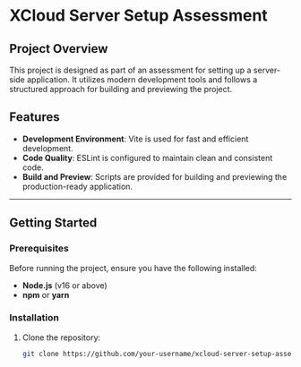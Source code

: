 # XCloud Server Setup Assessment

## Project Overview

This project is designed as part of an assessment for setting up a server-side application. It utilizes modern development tools and follows a structured approach for building and previewing the project.

## Features

- **Development Environment**: Vite is used for fast and efficient development.
- **Code Quality**: ESLint is configured to maintain clean and consistent code.
- **Build and Preview**: Scripts are provided for building and previewing the production-ready application.

---

## Getting Started

### Prerequisites

Before running the project, ensure you have the following installed:

- **Node.js** (v16 or above)
- **npm** or **yarn**

### Installation

1. Clone the repository:
   ```bash
   git clone https://github.com/your-username/xcloud-server-setup-assessment.git
   ```
